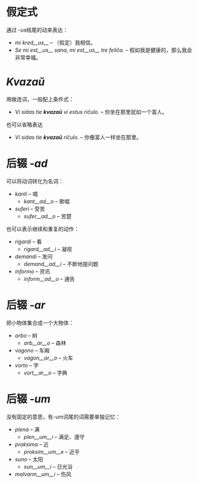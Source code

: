 # 假定式

通过 *-us*结尾的动来表达：

- *mi kred__us__* – （假定）我相信。
- *Se mi est__us__ sana, mi est__us__ tre feliĉa.* – 假如我是健康的，那么我会非常幸福。

# *Kvazaŭ*

用做连词，一般配上条件式：

- *Vi sidas tie __kvazaŭ__ vi estus riĉulo.* – 你坐在那里犹如一个富人。

也可以省略表达

- *Vi sidas tie __kvazaŭ__ riĉulo.* – 你像富人一样坐在那里。
 
# 后辍 *-ad*

可以将动词转化为名词：

- *kanti* – 唱
  - *kant__ad__o* – 歌唱
- *suferi* – 受苦
	- *sufer__ad__o* – 苦楚

也可以表示继续和重复的动作：

- *rigardi* – 看
  - *rigard__ad__i* – 凝视
- *demandi* – 发问
	- *demand__ad__i* – 不断地提问题
- *informo* – 资讯
	- *inform__ad__o* – 通告


# 后辍 *-ar*

把小物体集合成一个大物体：

- *arbo* – 树
	- *arb__ar__o* – 森林
- *vagono* – 车厢
	- *vagon__ar__o* – 火车
- *vorto* – 字
	- *vort__ar__o* – 字典
 

# 后辍 *-um*

没有固定的意思，有-um词尾的词需要单独记忆：

- *plena* – 满
  -  *plen__um__i* – 满足、遵守
- *proksima* – 近
  -  *proksim__um__e* – 近乎
- *suno* – 太阳
	- *sun__um__i* – 日光浴
- *malvarm__um__i* – 伤风
 
